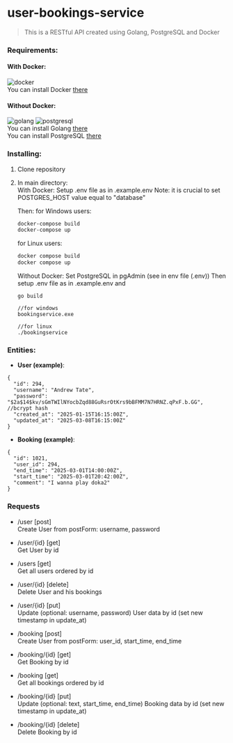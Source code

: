 # user-bookings-service
> This is a RESTful API created using Golang, PostgreSQL and Docker

### Requirements:
#### With Docker:
 ![docker](https://badgen.net/static/docker/@latest/purple)<br/>
 You can install Docker <a href="https://docs.docker.com/engine/install/">there</a>

#### Without Docker:
 ![golang](https://badgen.net/static/go/1.13/green?icon=github) ![postgresql](https://badgen.net/static/postgresql/@latest/)<br/>
 You can install Golang <a href="https://go.dev/doc/install">there</a><br/>
 You can install PostgreSQL <a href="https://www.postgresql.org/download/">there</a>

### Installing:
1. Clone repository 
2. In main directory:<br/>
   With Docker:
    Setup .env file as in .example.env
    Note: it is crucial to set POSTGRES_HOST value equal to "database"

    Then:
    for Windows users:
      ```bash
      docker-compose build
      docker-compose up
      ```
    for Linux users:
      ```bash
      docker compose build
      docker compose up
      ```
   Without Docker:
    Set PostgreSQL in pgAdmin (see in env file (.env))
    Then setup .env file as in .example.env
    and <br/>
    
    ```
    go build
    
    //for windows
    bookingservice.exe

    //for linux
    ./bookingservice
    ```

### Entities:
 - **User (example)**:
```
{
  "id": 294,
  "username": "Andrew Tate",
  "password": "$2a$14$kv/sGmTWIlNYocbZqd88GuRsrOtKrs9bBFMM7N7HRNZ.qPxF.b.GG", //bcrypt hash
  "created_at": "2025-01-15T16:15:00Z",
  "updated_at": "2025-03-08T16:15:00Z"
}
```
 - **Booking (example)**:
```
{
  "id": 1021,
  "user_id": 294,
  "end_time": "2025-03-01T14:00:00Z",
  "start_time": "2025-03-01T20:42:00Z",
  "comment": "I wanna play doka2"
}
```

### Requests
- /user [post]
  <br/>Create User from postForm: username, password
- /user/{id} [get]
  <br/>Get User by id 
- /users [get]
  <br/>Get all users ordered by id
- /user/{id} [delete]
  <br/>Delete User and his bookings
- /user/{id} [put]
  <br/>Update (optional: username, password) User data by id (set new timestamp in update_at)

- /booking [post]
  <br/>Create User from postForm: user_id, start_time, end_time
- /booking/{id} [get]
  <br/>Get Booking by id
- /booking [get]
  <br/>Get all bookings ordered by id
- /booking/{id} [put]
  <br/>Update (optional: text, start_time, end_time) Booking data by id (set new timestamp in update_at)
- /booking/{id} [delete]
  <br/>Delete Booking by id